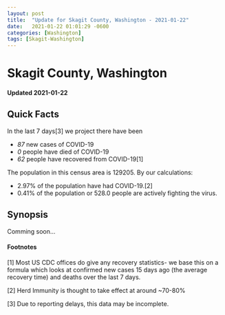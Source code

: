 ```yaml
---
layout: post
title:  "Update for Skagit County, Washington - 2021-01-22"
date:   2021-01-22 01:01:29 -0600
categories: [Washington]
tags: [Skagit-Washington]
---
```


# Skagit County, Washington
#### Updated 2021-01-22

## Quick Facts

In the last 7 days[3] we project there have been
- *87* new cases of COVID-19
- *0* people have died of COVID-19
- *62* people have recovered from COVID-19[1]

The population in this census area is 129205. By our calculations:
- 2.97% of the population have had COVID-19.[2]
- 0.41% of the population or 528.0 people are actively fighting the virus.

## Synopsis

Comming soon...


#### Footnotes

[1] Most US CDC offices do give any recovery statistics- we base this on a formula which looks at confirmed new cases
15 days ago (the average recovery time) and deaths over the last 7 days.

[2] Herd Immunity is thought to take effect at around ~70-80%

[3] Due to reporting delays, this data may be incomplete.
 
    